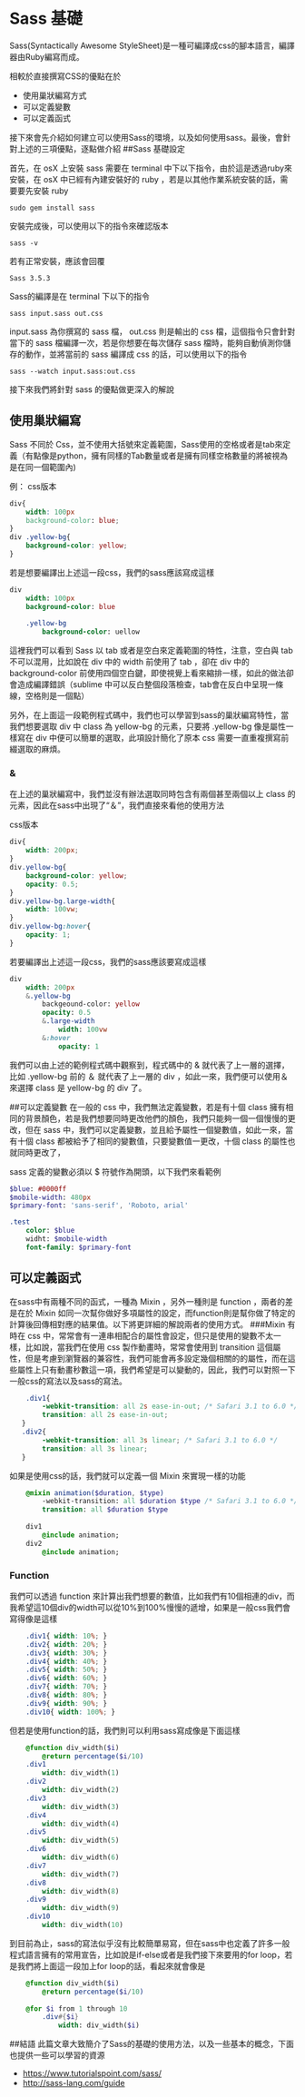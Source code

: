 # Sass 基礎
Sass(Syntactically Awesome StyleSheet)是一種可編譯成css的腳本語言，編譯器由Ruby編寫而成。

相較於直接撰寫CSS的優點在於

 - 使用巢狀編寫方式
 - 可以定義變數
 - 可以定義函式

接下來會先介紹如何建立可以使用Sass的環境，以及如何使用sass。最後，會針對上述的三項優點，逐點做介紹
##Sass 基礎設定 

 首先，在 osX 上安裝 sass 需要在 terminal 中下以下指令，由於這是透過ruby來安裝，在 osX 中已經有內建安裝好的 ruby ，若是以其他作業系統安裝的話，需要要先安裝 ruby
 
 ```
 sudo gem install sass
 ```
 
 安裝完成後，可以使用以下的指令來確認版本
 
 ```
 sass -v
 ```
 若有正常安裝，應該會回覆
 ```
 Sass 3.5.3
 ```
 
 
 Sass的編譯是在 terminal 下以下的指令
 
 ```
 sass input.sass out.css
 ```
 
 input.sass 為你撰寫的 sass 檔， out.css 則是輸出的 css 檔，這個指令只會針對當下的 sass 檔編譯一次，若是你想要在每次儲存 sass 檔時，能夠自動偵測你儲存的動作，並將當前的 sass 編譯成 css 的話，可以使用以下的指令
 
 ```
 sass --watch input.sass:out.css
 ```
 
 接下來我們將針對 sass 的優點做更深入的解說
 
 

## 使用巢狀編寫
Sass 不同於 Css，並不使用大括號來定義範圍，Sass使用的空格或者是tab來定義（有點像是python，擁有同樣的Tab數量或者是擁有同樣空格數量的將被視為是在同一個範圍內)

例：
css版本

```css
div{
	width: 100px
	background-color: blue;
}
div .yellow-bg{
	background-color: yellow;
}
```

若是想要編譯出上述這一段css，我們的sass應該寫成這樣

```sass
div
	width: 100px
	background-color: blue
	
	.yellow-bg
		background-color: uellow
```
這裡我們可以看到 Sass 以 tab 或者是空白來定義範圍的特性，注意，空白與 tab 不可以混用，比如說在 div 中的 width 前使用了 tab ，卻在 div 中的 background-color 前使用四個空白鍵，即使視覺上看來縮排一樣，如此的做法卻會造成編譯錯誤（sublime 中可以反白整個段落檢查，tab會在反白中呈現一條線，空格則是一個點）

另外，在上面這一段範例程式碼中，我們也可以學習到sass的巢狀編寫特性，當我們想要選取 div 中 class 為 yellow-bg 的元素，只要將 .yellow-bg 像是屬性一樣寫在 div 中便可以簡單的選取，此項設計簡化了原本 css 需要一直重複撰寫前綴選取的麻煩。

### &
在上述的巢狀編寫中，我們並沒有辦法選取同時包含有兩個甚至兩個以上 class 的元素，因此在sass中出現了“＆”，我們直接來看他的使用方法

css版本

```css
div{
	width: 200px;
}
div.yellow-bg{
	background-color: yellow;
	opacity: 0.5;
}
div.yellow-bg.large-width{
	width: 100vw;
}
div.yellow-bg:hover{
	opacity: 1;
}
```

若要編譯出上述這一段css，我們的sass應該要寫成這樣

```sass
div
	width: 200px
	&.yellow-bg
		backgeound-color: yellow
		opacity: 0.5
		&.large-width
			width: 100vw
		&:hover
			opacity: 1
```
我們可以由上述的範例程式碼中觀察到，程式碼中的 & 就代表了上一層的選擇，比如 .yellow-bg 前的 ＆ 就代表了上一層的 div ，如此一來，我們便可以使用＆來選擇 class 是 yellow-bg 的 div 了。

##可以定義變數
在一般的 css 中，我們無法定義變數，若是有十個 class 擁有相同的背景顏色，若是我們想要同時更改他們的顏色，我們只能夠一個一個慢慢的更改，但在 sass 中，我們可以定義變數，並且給予屬性一個變數值，如此一來，當有十個 class 都被給予了相同的變數值，只要變數值一更改，十個 class 的屬性也就同時更改了，

sass 定義的變數必須以 $ 符號作為開頭，以下我們來看範例

```sass
$blue: #0000ff
$mobile-width: 480px
$primary-font: 'sans-serif', 'Roboto, arial'

.test
	color: $blue
	widht: $mobile-width
	font-family: $primary-font
```

## 可以定義函式 
在sass中有兩種不同的函式，一種為 Mixin ，另外一種則是 function ，兩者的差是在於 Mixin 如同一次幫你做好多項屬性的設定，而function則是幫你做了特定的計算後回傳相對應的結果值。以下將更詳細的解說兩者的使用方式。
###Mixin
有時在 css 中，常常會有一連串相配合的屬性會設定，但只是使用的變數不太一樣，比如說，當我們在使用 css 製作動畫時，常常會使用到 transition 這個屬性，但是考慮到瀏覽器的兼容性，我們可能會再多設定幾個相關的的屬性，而在這些屬性上只有動畫秒數這一項，我們希望是可以變動的，因此，我們可以對照一下一般css的寫法以及sass的寫法。

```css
	.div1{
		-webkit-transition: all 2s ease-in-out; /* Safari 3.1 to 6.0 */
    	transition: all 2s ease-in-out;
   }
   .div2{
   		-webkit-transition: all 3s linear; /* Safari 3.1 to 6.0 */
    	transition: all 3s linear;
   } 
```
如果是使用css的話，我們就可以定義一個 Mixin 來實現一樣的功能

```sass
	@mixin animation($duration, $type)
		-webkit-transition: all $duration $type /* Safari 3.1 to 6.0 */
    	transition: all $duration $type
	
	div1
		@include animation;
	div2
		@include animation;
```

### Function
我們可以透過 function 來計算出我們想要的數值，比如我們有10個相連的div，而我希望這10個div的width可以從10%到100%慢慢的遞增，如果是一般css我們會寫得像是這樣

```css
	.div1{ width: 10%; }
	.div2{ width: 20%; }
	.div3{ width: 30%; }
	.div4{ width: 40%; }
	.div5{ width: 50%; }
	.div6{ width: 60%; }
	.div7{ width: 70%; }
	.div8{ width: 80%; }
	.div9{ width: 90%; }
	.div10{ width: 100%; }
```

但若是使用function的話，我們則可以利用sass寫成像是下面這樣

``` sass
	@function div_width($i)
		@return percentage($i/10)
	.div1 
		width: div_width(1)
	.div2 
		width: div_width(2)
	.div3 
		width: div_width(3)
	.div4 
		width: div_width(4)
	.div5 
		width: div_width(5)
	.div6 
		width: div_width(6)
	.div7 
		width: div_width(7)
	.div8
		width: div_width(8)
	.div9 
		width: div_width(9)
	.div10 
		width: div_width(10)
```

到目前為止，sass的寫法似乎沒有比較簡單易寫，但在sass中也定義了許多一般程式語言擁有的常用宣告，比如說是if-else或者是我們接下來要用的for loop，若是我們將上面這一段加上for loop的話，看起來就會像是

```sass
	@function div_width($i)
		@return percentage($i/10)
		
	@for $i from 1 through 10
		.div#{$i}
			width: div_width($i)
```

##結語
此篇文章大致簡介了Sass的基礎的使用方法，以及一些基本的概念，下面也提供一些可以學習的資源

 - https://www.tutorialspoint.com/sass/
 - http://sass-lang.com/guide











